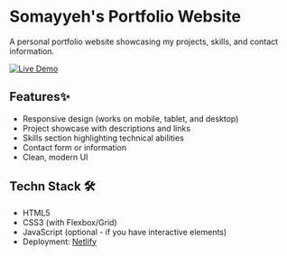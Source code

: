 # Somayyeh's Portfolio Website

A personal portfolio website showcasing my projects, skills, and contact information.

[![Live Demo](https://img.shields.io/badge/demo-live-green?style=for-the-badge)](https://somayyeh-portfolio.netlify.app/)

## Features✨

- Responsive design (works on mobile, tablet, and desktop)
- Project showcase with descriptions and links
- Skills section highlighting technical abilities
- Contact form or information
- Clean, modern UI

## Techn Stack 🛠️

- HTML5
- CSS3 (with Flexbox/Grid)
- JavaScript (optional - if you have interactive elements)
- Deployment: [Netlify](https://www.netlify.com/) 
